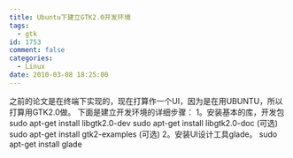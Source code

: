 ```yaml
---
title: Ubuntu下建立GTK2.0开发环境
tags:
  - gtk
id: 1753
comment: false
categories:
  - Linux
date: 2010-03-08 18:25:00
---
```


之前的论文是在终端下实现的，现在打算作一个UI，因为是在用UBUNTU，所以打算用GTK2.0做。
下面是建立开发环境的详细步骤：
1。安装基本的库，开发包
sudo apt-get install libgtk2.0-dev
sudo apt-get install libgtk2.0-doc (可选)
sudo apt-get install gtk2-examples (可选)
2。安装UI设计工具glade。
sudo apt-get install glade